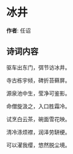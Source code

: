# 冰井

**作者**: 任诏

## 诗词内容

驱车出东门，弭节访冰井。

寺古栋宇倾，碑折苔藓屏。

源泉池中生，莹净可鉴影。

命僧旋汲之，入口胜霜冷。

试烹白云茶，碗面雪花映。

清冷涤烦襟，润泽劳缾绠。

可以濯我缨，悠然脱尘境。

